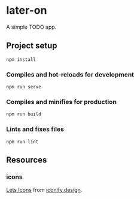 # later-on

A simple TODO app.

## Project setup
```
npm install
```

### Compiles and hot-reloads for development
```
npm run serve
```

### Compiles and minifies for production
```
npm run build
```

### Lints and fixes files
```
npm run lint
```

## Resources

### icons

[Lets Icons](https://icon-sets.iconify.design/lets-icons/) from [iconify.design](https://iconify.design).
